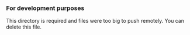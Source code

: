 ### For development purposes

This directory is required and files were too big to push remotely.
You can delete this file.